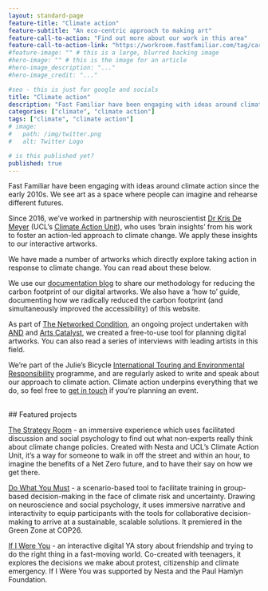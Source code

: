 ```yaml
---
layout: standard-page
feature-title: "Climate action"
feature-subtitle: "An eco-centric approach to making art"
feature-call-to-action: "Find out more about our work in this area"
feature-call-to-action-link: "https://workroom.fastfamiliar.com/tag/carbon-efficient/"
#feature-image: "" # this is a large, blurred backing image
#hero-image: "" # this is the image for an article
#hero-image_description: "..."
#hero-image_credit: "..."

#seo - this is just for google and socials
title: "Climate action"
description: "Fast Familiar have been engaging with ideas around climate action since the early 2010s. We see art as a space where people can imagine and rehearse different futures."
categories: ["climate", "climate action"]
tags: ["climate", "climate action"]
# image:
#   path: /img/twitter.png
#   alt: Twitter Logo

# is this published yet?
published: true
---
```


Fast Familiar have been engaging with ideas around climate action since the early 2010s. We see art as a space where people can imagine and rehearse different futures. 

Since 2016, we’ve worked in partnership with neuroscientist [Dr Kris De Meyer](https://www.krisdemeyer.com/) (UCL’s [Climate Action Unit](https://www.ucl.ac.uk/climate-action-unit/)), who uses ‘brain insights’ from his work to foster an action-led approach to climate change. We apply these insights to our interactive artworks.

We have made a number of artworks which directly explore taking action in response to climate change. You can read about these below.

We use our [documentation blog](https://workroom.fastfamiliar.com/) to share our methodology for reducing the carbon footprint of our digital artworks. We also have a ‘how to’ guide, documenting how we radically reduced the carbon footprint (and simultaneously improved the accessibility) of this website.

As part of [The Networked Condition](https://thenetworkedcondition.com/), an ongoing project undertaken with [AND](https://www.andfestival.org.uk/) and [Arts Catalyst](https://www.artscatalyst.org/), we created a free-to-use tool for planning digital artworks. You can also read a series of interviews with leading artists in this field.

We’re part of the Julie’s Bicycle [International Touring and Environmental Responsibility](https://juliesbicycle.com/news/international-touring-and-environmental-responsibility-cohort-announcement/) programme, and are regularly asked to write and speak about our approach to climate action. Climate action underpins everything that we do, so feel free to [get in touch](https://fastfamiliar.com/contact-us/) if you’re planning an event.

<br />
## Featured projects

[The Strategy Room](/research/the-strategy-room) - an immersive experience which uses facilitated discussion and social psychology to find out what non-experts really think about climate change policies. Created with Nesta and UCL’s Climate Action Unit, it’s a way for someone to walk in off the street and within an hour, to imagine the benefits of a Net Zero future, and to have their say on how we get there. 

[Do What You Must](/artwork/do-what-you-must) - a scenario-based tool to facilitate training in group-based decision-making in the face of climate risk and uncertainty. Drawing on neuroscience and social psychology, it uses immersive narrative and interactivity to equip participants with the tools for collaborative decision-making to arrive at a sustainable, scalable solutions. It premiered in the Green Zone at COP26.

[If I Were You](/education/if-i-were-you) - an interactive digital YA story about friendship and trying to do the right thing in a fast-moving world. Co-created with teenagers, it explores the decisions we make about protest, citizenship and climate emergency. If I Were You was supported by Nesta and the Paul Hamlyn Foundation.